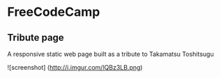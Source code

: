# FreeCodeCamp

## Tribute page
A responsive static web page built as a tribute to Takamatsu Toshitsugu

![screenshot]
(http://i.imgur.com/lQBz3LB.png)